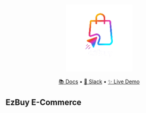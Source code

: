 <div align="center">

![Ezbuy](docs/image/ezbuy_logo.png) 

[📚 Docs](https://tabby.tabbyml.com) • [💬 Slack](https://links.tabbyml.com/join-slack) • [✨ Live Demo](https://links.tabbyml.com/live-demo)

</div>

## EzBuy E-Commerce
